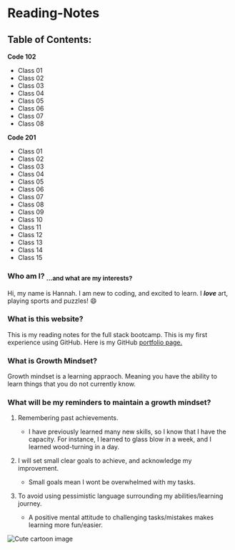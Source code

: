 # Reading-Notes


## **Table of Contents:**

**Code 102**

- Class 01
- Class 02
- Class 03
- Class 04
- Class 05
- Class 06
- Class 07
- Class 08

**Code 201**

- Class 01
- Class 02
- Class 03
- Class 04
- Class 05
- Class 06
- Class 07
- Class 08
- Class 09
- Class 10
- Class 11
- Class 12
- Class 13
- Class 14
- Class 15





### **Who am I**? <sub> ...and what are my interests? </sub>
Hi, my name is Hannah. I am new to coding, and excited to learn. 
I ***love*** art, playing sports and puzzles! 😄

### **What is this website**?
This is my reading notes for the full stack bootcamp. This is my first experience using GitHub. Here is my GitHub [portfolio page.](https://github.com/Han1620)

### **What is Growth Mindset**?
Growth mindset is a learning appraoch. Meaning you have the ability to learn things that you do not currently know.

### What will be my reminders to maintain a growth mindset?

1. Remembering past achievements.
   - I have previously learned many new skills, so I know that I have the capacity. For instance, I learned to glass blow in a week, and I learned wood-turning in a day. 

2. I will set small clear goals to achieve, and acknowledge my improvement.
   - Small goals mean I wont be overwhelmed with my tasks.

3. To avoid using pessimistic language surrounding my abilities/learning journey.
   - A positive mental attitude to challenging tasks/mistakes makes learning more fun/easier.

![Cute cartoon image](https://static.skillshare.com/cdn-cgi/image/quality=85,width=1242,height=839,format=auto/uploads/project/338202/cover_1242_55d49798bd26c3f9aec1470a87907d3e.jpg)
